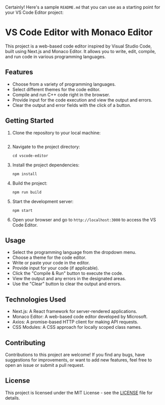 Certainly! Here's a sample `README.md` that you can use as a starting point for your VS Code Editor project:

# VS Code Editor with Monaco Editor

This project is a web-based code editor inspired by Visual Studio Code, built using Next.js and Monaco Editor. It allows you to write, edit, compile, and run code in various programming languages.

## Features

- Choose from a variety of programming languages.
- Select different themes for the code editor.
- Compile and run C++ code right in the browser.
- Provide input for the code execution and view the output and errors.
- Clear the output and error fields with the click of a button.

## Getting Started

1. Clone the repository to your local machine:

   ```git clone https://github.com/your-username/vscode-editor.git
   ```

2. Navigate to the project directory:

   ```
   cd vscode-editor
   ```

3. Install the project dependencies:

   ```
   npm install
   ```

4. Build the project:

   ```
   npm run build
   ```

5. Start the development server:

   ```
   npm start
   ```

6. Open your browser and go to `http://localhost:3000` to access the VS Code Editor.

## Usage

- Select the programming language from the dropdown menu.
- Choose a theme for the code editor.
- Write or paste your code in the editor.
- Provide input for your code (if applicable).
- Click the "Compile & Run" button to execute the code.
- View the output and any errors in the designated areas.
- Use the "Clear" button to clear the output and errors.

## Technologies Used

- Next.js: A React framework for server-rendered applications.
- Monaco Editor: A web-based code editor developed by Microsoft.
- Axios: A promise-based HTTP client for making API requests.
- CSS Modules: A CSS approach for locally scoped class names.

## Contributing

Contributions to this project are welcome! If you find any bugs, have suggestions for improvements, or want to add new features, feel free to open an issue or submit a pull request.

## License

This project is licensed under the MIT License - see the [LICENSE](LICENSE) file for details.
